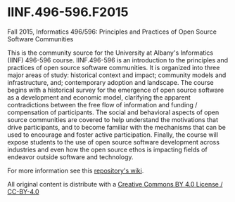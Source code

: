 # IINF.496-596.F2015
Fall 2015, Informatics 496/596: Principles and Practices of Open Source Software Communities

This is the community source for the University at Albany's Informatics (IINF) 496-596 course. IINF.496-596 is an introduction to the principles and practices of open source software communities. It is organized into three major areas of study: historical context and impact; community models and infrastructure, and; contemporary adoption and landscape. The course begins with a historical survey for the emergence of open source software as a development and economic model, clarifying the apparent contradictions between the free flow of information and funding / compensation of participants. The social and behavioral aspects of open source communities are covered to help understand the motivations that drive participants, and to become familiar with the mechanisms that can be used to encourage and foster active participation. Finally, the course will expose students to the use of open source software development across industries and even how the open source ethos is impacting fields of endeavor outside software and technology.

For more information see this [repository's wiki](https://github.com/profmasson/IINF.496-596.F2015/wiki/Home:-Course-Syllabus).

All original content is distribute with a [Creative Commons BY 4.0 License / CC-BY-4.0](https://creativecommons.org/licenses/by/4.0/)
